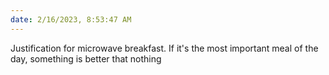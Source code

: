 ```yaml
---
date: 2/16/2023, 8:53:47 AM
---
```


Justification for microwave breakfast. If it's the most important meal of the day, something is better that nothing 
